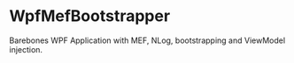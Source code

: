 # WpfMefBootstrapper
Barebones WPF Application with MEF, NLog, bootstrapping and ViewModel injection.
